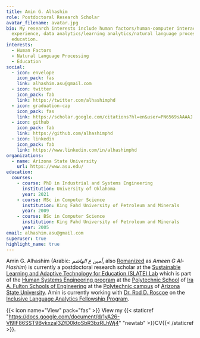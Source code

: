 ```yaml
---
title: Amin G. Alhashim
role: Postdoctoral Research Scholar
avatar_filename: avatar.jpg
bio: My research interests include human factors/human-computer interaction/user
  experience, data analytics/learning analytics/natural language processing, and
  education.
interests:
  - Human Factors
  - Natural Language Processing
  - Education
social:
  - icon: envelope
    icon_pack: fas
    link: alhashim.asu@gmail.com
  - icon: twitter
    icon_pack: fab
    link: https://twitter.com/alhashimphd
  - icon: graduation-cap
    icon_pack: fas
    link: https://scholar.google.com/citations?hl=en&user=PN6569sAAAAJ
  - icon: github
    icon_pack: fab
    link: https://github.com/alhashimphd
  - icon: linkedin
    icon_pack: fab
    link: https://www.linkedin.com/in/alhashimphd
organizations:
  - name: Arizona State University
    url: https://www.asu.edu/
education:
  courses:
    - course: PhD in Industrial and Systems Engineering
      institution: University of Oklahoma
      year: 2021
    - course: MSc in Computer Science
      institution: King Fahd University of Petroleum and Minerals
      year: 2009
    - course: BSc in Computer Science
      institution: King Fahd University of Petroleum and Minerals
      year: 2005
email: alhashim.asu@gmail.com
superuser: true
highlight_name: true
---
```

Amin G. Alhashim (Arabic: *أمين غ الهاشم*, also [Romanized](https://en.wikipedia.org/wiki/Romanization_of_Arabic) as *Ameen G Al-Hashim*) is currently a postdoctoral research scholar at the [Sustainable Learning and Adaptive Technology for Education (SLATE) Lab](https://slatelab.engineering.asu.edu/) which is part of the [Human Systems Engineering program](https://poly.engineering.asu.edu/hse/) at the [Polytechnic School](https://poly.engineering.asu.edu/) of [Ira A. Fulton Schools of Engineering](https://engineering.asu.edu/) at the [Polytechnic campus](https://campus.asu.edu/polytechnic) of [Arizona State University](https://www.asu.edu/).  Amin is currently working with [Dr. Rod D. Roscoe](https://isearch.asu.edu/profile/1809961) on the [Inclusive Language Analytics Fellowship Program](https://slatelab.engineering.asu.edu/analytics/).

{{< icon name="View" pack="fas" >}} View my {{< staticref "https://docs.google.com/document/d/1yA26-Vl9lF86SST9BvkxzaI3ZfD0ktoSbR3bzRLhWj4" "newtab" >}}CV{{< /staticref >}}.